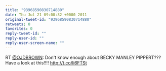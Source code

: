 ```yaml
---
title: "93968590830714880"
date: Thu Jul 21 09:00:32 +0000 2011
original-tweet-id: "93968590830714880"
retweets: 0
favorites: 0
reply-tweet-id: ""
reply-user-id: ""
reply-user-screen-name: ""
---
```

RT <a href="https://twitter.com/OJDBROWN">@OJDBROWN</a>: Don't know enough about BECKY MANLEY PIPPERT??? Have a look at this!!!! http://t.co/li6FTSt
